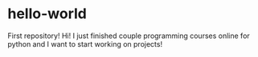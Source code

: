 # hello-world
First repository!
Hi! I just finished couple programming courses online for python and I want to start working on projects!
